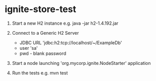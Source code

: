 # ignite-store-test

1. Start a new H2 instance 
	e.g. java -jar h2-1.4.192.jar
	
2. Connect to a Generic H2 Server
	- JDBC URL 'jdbc:h2:tcp://localhost/~/ExampleDb'
	- user 'sa'
	- pwd - blank password
	
3. Start a node launching 'org.mycorp.ignite.NodeStarter' application

4. Run the tests 
	e.g. mvn test